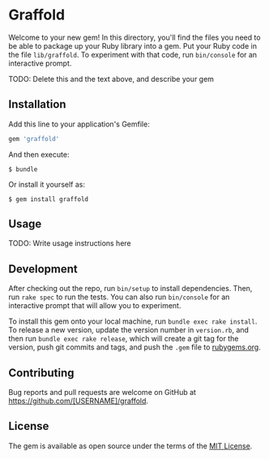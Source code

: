 # Graffold

Welcome to your new gem! In this directory, you'll find the files you need to be able to package up your Ruby library into a gem. Put your Ruby code in the file `lib/graffold`. To experiment with that code, run `bin/console` for an interactive prompt.

TODO: Delete this and the text above, and describe your gem

## Installation

Add this line to your application's Gemfile:

```ruby
gem 'graffold'
```

And then execute:

    $ bundle

Or install it yourself as:

    $ gem install graffold

## Usage

TODO: Write usage instructions here

## Development

After checking out the repo, run `bin/setup` to install dependencies. Then, run `rake spec` to run the tests. You can also run `bin/console` for an interactive prompt that will allow you to experiment.

To install this gem onto your local machine, run `bundle exec rake install`. To release a new version, update the version number in `version.rb`, and then run `bundle exec rake release`, which will create a git tag for the version, push git commits and tags, and push the `.gem` file to [rubygems.org](https://rubygems.org).

## Contributing

Bug reports and pull requests are welcome on GitHub at https://github.com/[USERNAME]/graffold.


## License

The gem is available as open source under the terms of the [MIT License](http://opensource.org/licenses/MIT).

